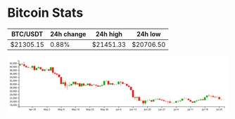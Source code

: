 # Bitcoin Stats

BTC/USDT|24h change|24h high|24h low|
|---|---|---|---|
|$21305.15|0.88%|$21451.33|$20706.50|

<img src="./chart.svg">
